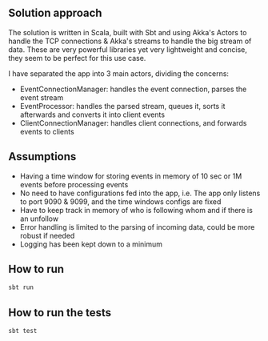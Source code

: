 ## Solution approach

The solution is written in Scala, built with Sbt and using Akka's Actors to handle the TCP connections & Akka's streams to handle the big stream of data. These are very powerful libraries yet very lightweight and concise, they seem to be perfect for this use case.

I have separated the app into 3 main actors, dividing the concerns:
- EventConnectionManager: handles the event connection, parses the event stream
- EventProcessor: handles the parsed stream, queues it, sorts it afterwards and converts it into client events
- ClientConnectionManager: handles client connections, and forwards events to clients


## Assumptions
- Having a time window for storing events in memory of 10 sec or 1M events before processing events
- No need to have configurations fed into the app, i.e. The app only listens to port 9090 & 9099, and the time windows configs are fixed
- Have to keep track in memory of who is following whom and if there is an unfollow
- Error handling is limited to the parsing of incoming data, could be more robust if needed
- Logging has been kept down to a minimum

## How to run

```bash
sbt run
```

## How to run the tests

```bash
sbt test
```